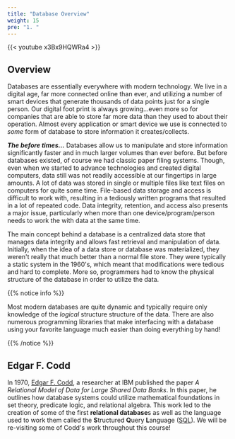 ```yaml
---
title: "Database Overview"
weight: 15
pre: "1. "
---
```


{{< youtube x3Bx9HQWRa4 >}}

## Overview

Databases are essentially everywhere with modern technology.  We live in a digital age, far more connected online than ever, and utilizing a number of smart devices that generate thousands of data points just for a single person.  Our digital foot print is always growing...even more so for companies that are able to store far more data than they used to about their operation.  Almost every application or smart device we use is connected to *some* form of database to store information it creates/collects.

***The before times...*** Databases allow us to manipulate and store information significantly faster and in much larger volumes than ever before.  But before databases existed, of course we had classic paper filing systems.  Though, even when we started to advance technologies and created digital computers, data still was not readily accessible at our fingertips in large amounts.  A lot of data was stored in single or multiple files like text files on computers for quite some time.  File-based data storage and access is difficult to work with, resulting in a tediously written programs that resulted in a lot of repeated code.  Data integrity, retention, and access also presents a major issue, particularly when more than one device/program/person needs to work the with data at the same time.

The main concept behind a database is a centralized data store that manages data integrity and  allows fast retrieval and manipulation of data.  Initially, when the idea of a data store or database was materialized, they weren't really that much better than a normal file store.  They were typically a static system in the 1960's, which meant that modifications were tedious and hard to complete.  More so, programmers had to know the physical structure of the database in order to utilize the data.

{{% notice info %}}

Most modern databases are quite dynamic and typically require only knowledge of the *logical* structure structure of the data.  There are also numerous programming libraries that make interfacing with a database using your favorite language much easier than doing everything by hand!

{{% /notice %}}

## Edgar F. Codd

In 1970, [Edgar F. Codd](https://en.wikipedia.org/wiki/Edgar_F._Codd), a researcher at IBM published the paper *A Relational Model of Data for Large Shared Data Banks*.  In this paper, he outlines how database systems could utilize mathematical foundations in set theory, predicate logic, and relational algebra.  This work led to the creation of some of the first **relational database**s as well as the language used to work them called the **S**tructured **Q**uery **L**anguage ([SQL](https://en.wikipedia.org/wiki/SQL)).  We will be re-visiting some of Codd's work throughout this course!